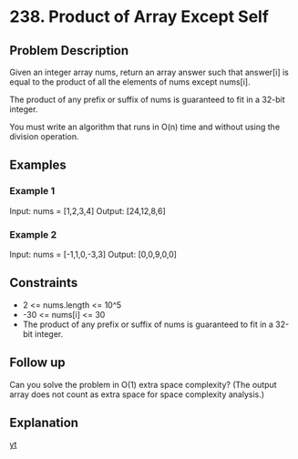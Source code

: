 # 238. Product of Array Except Self

## Problem Description

Given an integer array nums, return an array answer such that answer[i] is equal to the product of all the elements of nums except nums[i].

The product of any prefix or suffix of nums is guaranteed to fit in a 32-bit integer.

You must write an algorithm that runs in O(n) time and without using the division operation.

## Examples

### Example 1

Input: nums = [1,2,3,4]
Output: [24,12,8,6]

### Example 2

Input: nums = [-1,1,0,-3,3]
Output: [0,0,9,0,0]

## Constraints

- 2 <= nums.length <= 10^5
- -30 <= nums[i] <= 30
- The product of any prefix or suffix of nums is guaranteed to fit in a 32-bit integer.

## Follow up

Can you solve the problem in O(1) extra space complexity? (The output array does not count as extra space for space complexity analysis.)

## Explanation

[yt](https://youtu.be/5bS636lE_R0?si=4MM9ayZpFRAz2YFq)
